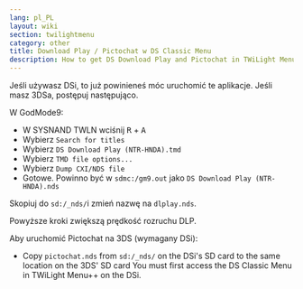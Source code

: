 ```yaml
---
lang: pl_PL
layout: wiki
section: twilightmenu
category: other
title: Download Play / Pictochat w DS Classic Menu
description: How to get DS Download Play and Pictochat in TWiLight Menu++'s DS Classic Menu
---
```


Jeśli używasz DSi, to już powinieneś móc uruchomić te aplikacje. Jeśli masz 3DSa, postępuj następująco.

W GodMode9:
- W SYSNAND TWLN wciśnij <kbd class="r">R</kbd> + <kbd class="face">A</kbd>
- Wybierz `Search for titles`
- Wybierz `DS Download Play (NTR-HNDA).tmd`
- Wybierz `TMD file options...`
- Wybierz `Dump CXI/NDS file`
- Gotowe. Powinno być w `sdmc:/gm9.out` jako `DS Download Play (NTR-HNDA).nds`

Skopiuj do `sd:/_nds/`i zmień nazwę na `dlplay.nds`.

Powyższe kroki zwiększą prędkość rozruchu DLP.

Aby uruchomić Pictochat na 3DS (wymagany DSi):
- Copy `pictochat.nds` from `sd:/_nds/` on the DSi's SD card to the same location on the 3DS' SD card You must first access the DS Classic Menu in TWiLight Menu++ on the DSi.

